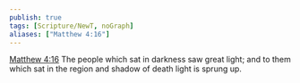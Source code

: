 ```yaml
---
publish: true
tags: [Scripture/NewT, noGraph]
aliases: ["Matthew 4:16"]
---
```

[Matthew 4:16](https://churchofjesuschrist.org/study/scriptures/nt/matt/4?lang=eng&id=p16#p16) The people which sat in darkness saw great light; and to them which sat in the region and shadow of death light is sprung up.

